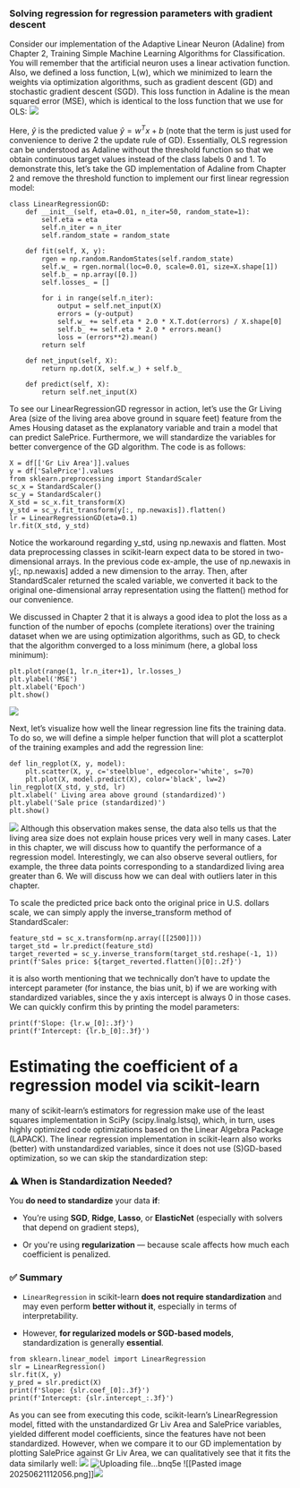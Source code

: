 
### Solving regression for regression parameters with gradient descent

Consider our implementation of the Adaptive Linear Neuron (Adaline) from Chapter 2, Training Simple Machine Learning Algorithms for Classification. You will remember that the artificial neuron uses a linear  activation function. Also, we defined a loss function, L(w), which we minimized to learn the weights via optimization algorithms, such as gradient descent (GD) and stochastic gradient descent (SGD).
This loss function in Adaline is the mean squared error (MSE), which is identical to the loss function that we use for OLS:
![](https://i.imgur.com/cCVTggZ.png)

Here, $\hat{y}$ is the predicted value $\hat{y}=w^Tx+b$ (note that the term is just used for convenience to derive 2 the update rule of GD). Essentially, OLS regression can be understood as Adaline without the threshold function so that we obtain continuous target values instead of the class labels 0 and 1. To demonstrate this, let’s take the GD implementation of Adaline from Chapter 2 and remove the threshold function to implement our first linear regression model:
```
class LinearRegressionGD:
    def __init__(self, eta=0.01, n_iter=50, random_state=1):
        self.eta = eta
        self.n_iter = n_iter
        self.random_state = random_state

    def fit(self, X, y):
        rgen = np.random.RandomStates(self.random_state)
        self.w_ = rgen.normal(loc=0.0, scale=0.01, size=X.shape[1])
        self.b_ = np.array([0.])
        self.losses_ = []

        for i in range(self.n_iter):
            output = self.net_input(X)
            errors = (y-output)
            self.w_ += self.eta * 2.0 * X.T.dot(errors) / X.shape[0]
            self.b_ += self.eta * 2.0 * errors.mean()
            loss = (errors**2).mean()
        return self

    def net_input(self, X):
        return np.dot(X, self.w_) + self.b_

    def predict(self, X):
        return self.net_input(X)
```

To see our LinearRegressionGD regressor in action, let’s use the Gr Living Area (size of the living area above ground in square feet) feature from the Ames Housing dataset as the explanatory variable and train a model that can predict SalePrice. Furthermore, we will standardize the variables for better convergence of the GD algorithm. The code is as follows:
```
X = df[['Gr Liv Area']].values
y = df['SalePrice'].values
from sklearn.preprocessing import StandardScaler
sc_x = StandardScaler()
sc_y = StandardScaler()
X_std = sc_x.fit_transform(X)
y_std = sc_y.fit_transform(y[:, np.newaxis]).flatten()
lr = LinearRegressionGD(eta=0.1)
lr.fit(X_std, y_std)
```
Notice the workaround regarding y_std, using np.newaxis and flatten. Most data preprocessing classes in scikit-learn expect data to be stored in two-dimensional arrays. In the previous code ex-ample, the use of np.newaxis in y[:, np.newaxis] added a new dimension to the array. Then, after StandardScaler returned the scaled variable, we converted it back to the original one-dimensional array representation using the flatten() method for our convenience.

We discussed in Chapter 2 that it is always a good idea to plot the loss as a function of the number of epochs (complete iterations) over the training dataset when we are using optimization algorithms, such as GD, to check that the algorithm converged to a loss minimum (here, a global loss minimum):
```
plt.plot(range(1, lr.n_iter+1), lr.losses_)
plt.ylabel('MSE')
plt.xlabel('Epoch')
plt.show()
```
![](https://i.imgur.com/QKKEg6w.png)


Next, let’s visualize how well the linear regression line fits the training data. To do so, we will define a simple helper function that will plot a scatterplot of the training examples and add the regression line:
```
def lin_regplot(X, y, model):
    plt.scatter(X, y, c='steelblue', edgecolor='white', s=70)
    plt.plot(X, model.predict(X), color='black', lw=2)
lin_regplot(X_std, y_std, lr)
plt.xlabel(' Living area above ground (standardized)')
plt.ylabel('Sale price (standardized)')
plt.show()
```
![](https://i.imgur.com/bJ3Yb17.png)
Although this observation makes sense, the data also tells us that the living area size does not explain house prices very well in many cases. Later in this chapter, we will discuss how to quantify the performance of a regression model. Interestingly, we can also observe several outliers, for example, the three data points corresponding to a standardized living area greater than 6. We will discuss how we can deal with outliers later in this chapter.


To scale the predicted price back onto the original price in U.S. dollars scale, we can simply apply the inverse_transform method of StandardScaler:

```
feature_std = sc_x.transform(np.array([[2500]]))
target_std = lr.predict(feature_std)
target_reverted = sc_y.inverse_transform(target_std.reshape(-1, 1))
print(f'Sales price: ${target_reverted.flatten()[0]:.2f}')
```
it is also worth mentioning that we technically don’t have to update the intercept parameter (for instance, the bias unit, b) if we are working with standardized variables, since the y axis intercept is always 0 in those cases. We can quickly confirm this by printing the model parameters:
```
print(f'Slope: {lr.w_[0]:.3f}')
print(f'Intercept: {lr.b_[0]:.3f}')
```
# Estimating the coefficient of a regression model via scikit-learn
many of scikit-learn’s estimators for regression make use of the least squares implementation in SciPy (scipy.linalg.lstsq), which, in turn, uses highly optimized code optimizations based on the Linear Algebra Package (LAPACK). The linear regression implementation in scikit-learn also works (better) with unstandardized variables, since it does not use (S)GD-based optimization, so we can skip the standardization step:
### ⚠️ When is Standardization Needed?

You **do need to standardize** your data **if**:

- You’re using **SGD**, **Ridge**, **Lasso**, or **ElasticNet** (especially with solvers that depend on gradient steps),
    
- Or you're using **regularization** — because scale affects how much each coefficient is penalized.

### ✅ Summary

- `LinearRegression` in scikit-learn **does not require standardization** and may even perform **better without it**, especially in terms of interpretability.
    
- However, **for regularized models or SGD-based models**, standardization is generally **essential**.
```
from sklearn.linear_model import LinearRegression
slr = LinearRegression()
slr.fit(X, y)
y_pred = slr.predict(X)
print(f'Slope: {slr.coef_[0]:.3f}')
print(f'Intercept: {slr.intercept_:.3f}')
```
As you can see from executing this code, scikit-learn’s LinearRegression model, fitted with the unstandardized Gr Liv Area and SalePrice variables, yielded different model coefficients, since the features have not been standardized. However, when we compare it to our GD implementation by plotting SalePrice against Gr Liv Area, we can qualitatively see that it fits the data similarly well:
![](https://i.imgur.com/MRHB3mU.png)
![Uploading file...bnq5e]()
![[Pasted image 20250621112056.png]]![](https://i.imgur.com/ygL4dcK.png)
